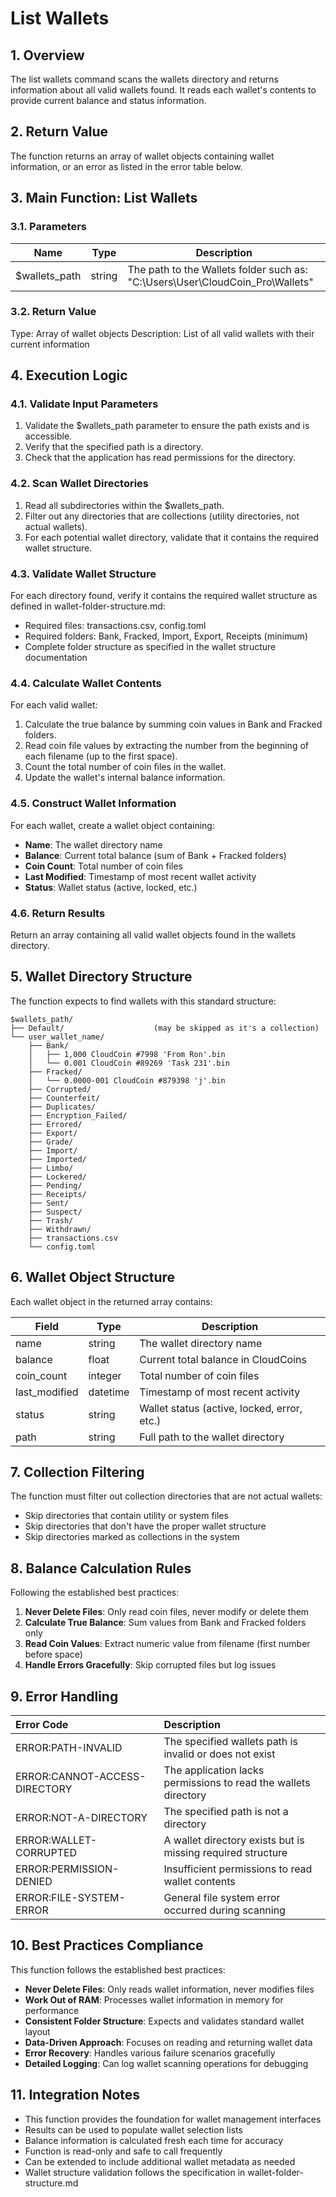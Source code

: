 # List Wallets

## 1. Overview
The list wallets command scans the wallets directory and returns information about all valid wallets found. It reads each wallet's contents to provide current balance and status information.

## 2. Return Value
The function returns an array of wallet objects containing wallet information, or an error as listed in the error table below.

## 3. Main Function: List Wallets

### 3.1. Parameters

| Name | Type | Description |
|---|---|---|
| $wallets_path | string | The path to the Wallets folder such as: "C:\Users\User\CloudCoin_Pro\Wallets\" |

### 3.2. Return Value
Type: Array of wallet objects
Description: List of all valid wallets with their current information

## 4. Execution Logic

### 4.1. Validate Input Parameters
1. Validate the $wallets_path parameter to ensure the path exists and is accessible.
2. Verify that the specified path is a directory.
3. Check that the application has read permissions for the directory.

### 4.2. Scan Wallet Directories
1. Read all subdirectories within the $wallets_path.
2. Filter out any directories that are collections (utility directories, not actual wallets).
3. For each potential wallet directory, validate that it contains the required wallet structure.

### 4.3. Validate Wallet Structure
For each directory found, verify it contains the required wallet structure as defined in wallet-folder-structure.md:
- Required files: transactions.csv, config.toml
- Required folders: Bank, Fracked, Import, Export, Receipts (minimum)
- Complete folder structure as specified in the wallet structure documentation

### 4.4. Calculate Wallet Contents
For each valid wallet:
1. Calculate the true balance by summing coin values in Bank and Fracked folders.
2. Read coin file values by extracting the number from the beginning of each filename (up to the first space).
3. Count the total number of coin files in the wallet.
4. Update the wallet's internal balance information.

### 4.5. Construct Wallet Information
For each wallet, create a wallet object containing:
- **Name**: The wallet directory name
- **Balance**: Current total balance (sum of Bank + Fracked folders)
- **Coin Count**: Total number of coin files
- **Last Modified**: Timestamp of most recent wallet activity
- **Status**: Wallet status (active, locked, etc.)

### 4.6. Return Results
Return an array containing all valid wallet objects found in the wallets directory.

## 5. Wallet Directory Structure
The function expects to find wallets with this standard structure:

```
$wallets_path/
├── Default/                    (may be skipped as it's a collection)
└── user_wallet_name/
    ├── Bank/
    │   ├── 1,000 CloudCoin #7998 'From Ron'.bin
    │   └── 0.001 CloudCoin #89269 'Task 231'.bin
    ├── Fracked/
    │   └── 0.0000-001 CloudCoin #879398 'j'.bin
    ├── Corrupted/
    ├── Counterfeit/
    ├── Duplicates/
    ├── Encryption_Failed/
    ├── Errored/
    ├── Export/
    ├── Grade/
    ├── Import/
    ├── Imported/
    ├── Limbo/
    ├── Lockered/
    ├── Pending/
    ├── Receipts/
    ├── Sent/
    ├── Suspect/
    ├── Trash/
    ├── Withdrawn/
    ├── transactions.csv
    └── config.toml
```

## 6. Wallet Object Structure
Each wallet object in the returned array contains:

| Field | Type | Description |
|-------|------|-------------|
| name | string | The wallet directory name |
| balance | float | Current total balance in CloudCoins |
| coin_count | integer | Total number of coin files |
| last_modified | datetime | Timestamp of most recent activity |
| status | string | Wallet status (active, locked, error, etc.) |
| path | string | Full path to the wallet directory |

## 7. Collection Filtering
The function must filter out collection directories that are not actual wallets:
- Skip directories that contain utility or system files
- Skip directories that don't have the proper wallet structure
- Skip directories marked as collections in the system

## 8. Balance Calculation Rules
Following the established best practices:
1. **Never Delete Files**: Only read coin files, never modify or delete them
2. **Calculate True Balance**: Sum values from Bank and Fracked folders only
3. **Read Coin Values**: Extract numeric value from filename (first number before space)
4. **Handle Errors Gracefully**: Skip corrupted files but log issues

## 9. Error Handling

| Error Code | Description |
|:-----------|:------------|
| ERROR:PATH-INVALID | The specified wallets path is invalid or does not exist |
| ERROR:CANNOT-ACCESS-DIRECTORY | The application lacks permissions to read the wallets directory |
| ERROR:NOT-A-DIRECTORY | The specified path is not a directory |
| ERROR:WALLET-CORRUPTED | A wallet directory exists but is missing required structure |
| ERROR:PERMISSION-DENIED | Insufficient permissions to read wallet contents |
| ERROR:FILE-SYSTEM-ERROR | General file system error occurred during scanning |

## 10. Best Practices Compliance

This function follows the established best practices:

- **Never Delete Files**: Only reads wallet information, never modifies files
- **Work Out of RAM**: Processes wallet information in memory for performance
- **Consistent Folder Structure**: Expects and validates standard wallet layout
- **Data-Driven Approach**: Focuses on reading and returning wallet data
- **Error Recovery**: Handles various failure scenarios gracefully
- **Detailed Logging**: Can log wallet scanning operations for debugging

## 11. Integration Notes

- This function provides the foundation for wallet management interfaces
- Results can be used to populate wallet selection lists
- Balance information is calculated fresh each time for accuracy
- Function is read-only and safe to call frequently
- Can be extended to include additional wallet metadata as needed
- Wallet structure validation follows the specification in wallet-folder-structure.md